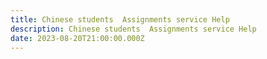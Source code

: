 ```yaml
---
title: Chinese students  Assignments service Help
description: Chinese students  Assignments service Help
date: 2023-08-20T21:00:00.000Z
---
```


